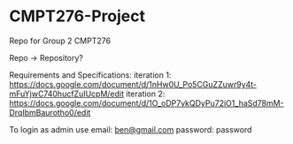 # CMPT276-Project
Repo for Group 2 CMPT276

Repo -> Repository?







Requirements and Specifications: 
iteration 1: https://docs.google.com/document/d/1nHw0U_Po5CGuZZuwr9y4t-mFuYjwC740hucfZuIUcpM/edit
iteration 2: https://docs.google.com/document/d/1O_oDP7vkQDyPu72iO1_haSd78mM-DrqIbmBaurotho0/edit

To login as admin use
email:    ben@gmail.com
password: password

